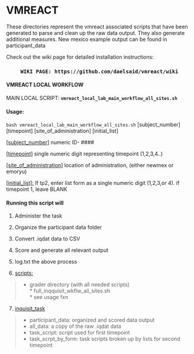 # VMREACT

These directories represent the vmreact associated scripts that have been generated to parse and clean up the raw data output. They also generate additional measures. New mexico example output can be found in participant_data  


Check out the wiki page for detailed installation instructions:  

### <center>**`WIKI PAGE: https://github.com/daelsaid/vmreact/wiki`**</center>  


#### VMREACT LOCAL WORKFLOW  

MAIN LOCAL SCRIPT: **`vmreact_local_lab_main_workflow_all_sites.sh`**  

#### Usage:

`bash vmreact_local_lab_main_workflow_all_sites.sh` [subject_number] [timepoint] [site_of_administration] [initial_list]  

<u>[subject_number]</u> numeric ID- ####  

<u>[timepoint]</u> single numeric digit representing timepoint (1,2,3,4..)  

<u>[site_of_administration]</u> location of administration, (either newmex or emoryu)  

<u>[initial_list]:</u> If tp2, enter list form as a single numeric digit (1,2,3,or 4). if timepoint 1, leave BLANK  

#### **Running this script will**

1. Administer the task  
2. Organize the participant data folder  
3. Convert .iqdat data to CSV  
4. Score and generate all relevant output  
5. log.txt the above process  

6. <u>scripts:</u>
> * grader directory (with all needed scripts)  
	* full_inqquisit_wkflw_all_sites.sh  
		* see usage fxn  

7. <u>inquisit_task</u>
>	* participant_data: organized and scored data output  
>	* all_data: a copy of the raw .iqdat data  
>	* task_script: script used for first timepoint  
>	* task_scrpt_by_form: task scripts broken up by lists for second timepoint  
